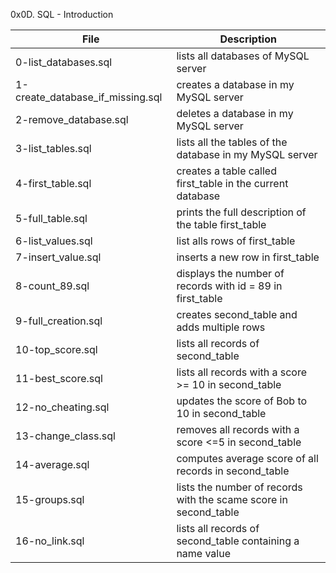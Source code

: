 0x0D. SQL - Introduction

File | Description
--- | ---
0-list_databases.sql | lists all databases of MySQL server
1-create_database_if_missing.sql | creates a database in my MySQL server
2-remove_database.sql | deletes a database in my MySQL server
3-list_tables.sql | lists all the tables of the database in my MySQL server
4-first_table.sql | creates a table called first_table in the current database
5-full_table.sql | prints the full description of the table first_table
6-list_values.sql | list alls rows of first_table
7-insert_value.sql | inserts a new row in first_table
8-count_89.sql | displays the number of records with id = 89 in first_table
9-full_creation.sql | creates second_table and adds multiple rows
10-top_score.sql | lists all records of second_table
11-best_score.sql | lists all records with a score >= 10 in second_table
12-no_cheating.sql | updates the score of Bob to 10 in second_table
13-change_class.sql | removes all records with a score <=5 in second_table
14-average.sql | computes average score of all records in second_table
15-groups.sql | lists the number of records with the scame score in second_table
16-no_link.sql | lists all records of second_table containing a name value
